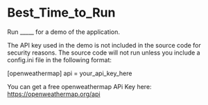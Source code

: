 # Best_Time_to_Run

Run _____ for a demo of the application.

The API key used in the demo is not included in the source code for security reasons.
The source code will not run unless you include a config.ini file in the following format:

[openweathermap]
api = your_api_key_here

You can get a free openweathermap APi Key here: https://openweathermap.org/api
